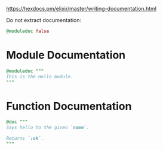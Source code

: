 https://hexdocs.pm/elixir/master/writing-documentation.html

Do not extract documentation:

```elixir
@moduledoc false
```

# Module Documentation

```elixir
@moduledoc """
This is the Hello module.
"""
```

# Function Documentation

```elixir
@doc """
Says hello to the given `name`.

Returns `:ok`.
"""
```
